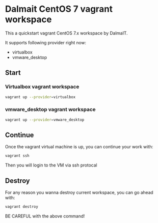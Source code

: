 # Dalmait CentOS 7 vagrant workspace

This a quickstart vagrant CentOS 7.x workspace by DalmaIT.

It supports following provider right now:

- virtualbox
- vmware_desktop

## Start

### Virtualbox vagrant workspace

```bash
vagrant up --provider=virtualbox
```

### vmware_desktop vagrant workspace

```bash
vagrant up --provider=vmware_desktop
```

## Continue

Once the vagrant virtual machine is up, you can continue your work with:

```bash
vagrant ssh
```

Then you will login to the VM via ssh protocal

## Destroy

For any reason you wanna destroy current workspace, you can go ahead with:

```bash
vagrant destroy
```

BE CAREFUL with the above command!
